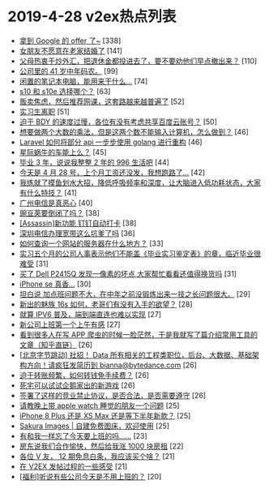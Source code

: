 # 2019-4-28 v2ex热点列表

+ [拿到 Google 的 offer 了~](https://www.v2ex.com/t/559439#reply338) [338]
+ [女朋友不愿意在老家结婚了](https://www.v2ex.com/t/559533#reply141) [141]
+ [父母热衷于炒外汇，把退休金都投进去了，要不要劝他们早点撤出来？](https://www.v2ex.com/t/559369#reply110) [110]
+ [公司里的 41 岁中年码农。](https://www.v2ex.com/t/559384#reply99) [99]
+ [闲置的笔记本电脑，能用来干什么…](https://www.v2ex.com/t/559451#reply74) [74]
+ [s10 和 s10e 选择哪个？](https://www.v2ex.com/t/559459#reply63) [63]
+ [贩卖焦虑，然后推荐网课，这套路越来越普遍了](https://www.v2ex.com/t/559393#reply52) [52]
+ [实习生离职](https://www.v2ex.com/t/559372#reply51) [51]
+ [迫于 BDY 的速度过慢，各位有没有考虑共享百度云账号？](https://www.v2ex.com/t/559421#reply50) [50]
+ [想要做两个大数的乘法，但是这两个数不能输入计算机，怎么做到？](https://www.v2ex.com/t/559394#reply46) [46]
+ [Laravel 如何将部分 api 一步步使用 golang 进行重构](https://www.v2ex.com/t/559457#reply46) [46]
+ [星际蜗牛的车能上么？](https://www.v2ex.com/t/559342#reply45) [45]
+ [毕业 3 年，说说我整整 2 年的 996 生活吧](https://www.v2ex.com/t/559525#reply44) [44]
+ [今天是 4 月 28 号，上个月工资还没发，我想跑路了…](https://www.v2ex.com/t/559398#reply42) [42]
+ [我练就了摸鱼划水大招，降低呼吸频率和深度，让大脑进入低功耗状态，大家有什么特技？](https://www.v2ex.com/t/559368#reply41) [41]
+ [广州电信是真恶心](https://www.v2ex.com/t/559358#reply40) [40]
+ [豌豆荚要倒闭了吗？](https://www.v2ex.com/t/559350#reply38) [38]
+ [[Assassin]新功能 钉钉自动打卡](https://www.v2ex.com/t/559359#reply38) [38]
+ [深圳电信办理宽带这么坑爹了吗](https://www.v2ex.com/t/559468#reply36) [36]
+ [如何查询一个网站的服务器在什么地方？](https://www.v2ex.com/t/559448#reply33) [33]
+ [实习五个月的公司人事表示他们不能盖《毕业实习鉴定表》的章，临近毕业很难受](https://www.v2ex.com/t/559427#reply31) [31]
+ [买了 Dell P2415Q 发现一像素的坏点,大家帮忙看看还值得换货吗](https://www.v2ex.com/t/559464#reply31) [31]
+ [iPhone se 真香...](https://www.v2ex.com/t/559499#reply30) [30]
+ [坦白说 加点班问题不大，在中年之前没锻炼出来一技之长问题很大。](https://www.v2ex.com/t/559440#reply29) [29]
+ [新出的魅族 16s 如何，老哥们有没有入手的欲望？](https://www.v2ex.com/t/559498#reply28) [28]
+ [就算 IPV6 普及，端到端直连也难以实现](https://www.v2ex.com/t/559408#reply27) [27]
+ [新公司上班第一个上午有感](https://www.v2ex.com/t/559410#reply27) [27]
+ [看到很多人在写 APP 爬虫的时候一脸茫然，于是我就写了篇介绍常用工具的文章（知乎直链）](https://www.v2ex.com/t/559374#reply26) [26]
+ [[北京字节跳动] 社招！ Data 所有相关的工程类职位，后台、大数据、基础架构方向！请疯狂发简历到 bianna@bytedance.com](https://www.v2ex.com/t/559390#reply26) [26]
+ [迫于转账频繁，如何转钱免手续费？](https://www.v2ex.com/t/559445#reply26) [26]
+ [死宅可以试试企鹅家出的新游戏](https://www.v2ex.com/t/559512#reply26) [26]
+ [签署了这样的竞业禁止协议，是否合法，是否需要遵守](https://www.v2ex.com/t/559515#reply26) [26]
+ [请教晚上带 apple watch 睡觉的朋友一个问题](https://www.v2ex.com/t/559419#reply25) [25]
+ [iPhone 8 Plus 还是 XS Max 还是等下半年新款？](https://www.v2ex.com/t/559481#reply25) [25]
+ [Sakura Images | 自建免费图床，欢迎使用](https://www.v2ex.com/t/559581#reply25) [25]
+ [有和我一样忘了今天要上班的吗……](https://www.v2ex.com/t/559400#reply23) [23]
+ [房东说我们合作愉快，然后给我涨 1000 块房租](https://www.v2ex.com/t/559561#reply22) [22]
+ [各位 V 友， 12 期免息白条，我应该买个啥？](https://www.v2ex.com/t/559392#reply21) [21]
+ [在 V2EX 发帖过程的一些感受](https://www.v2ex.com/t/559450#reply21) [21]
+ [[福利]听说有些公司今天是不用上班的？](https://www.v2ex.com/t/559399#reply20) [20]
